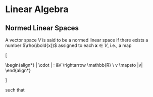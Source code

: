 # Linear Algebra

## Normed Linear Spaces

A vector space $V$ is said to be a normed linear space if there exists a number $\rho(\bold{x})$ assigned to each $\mathbf{x} \in V$, i.e., a map 

\[

\begin{align*}
\| \cdot \| : &V \rightarrow \mathbb{R} \\
v \mapsto \|v\|
\end{align*}


\]


such that 
